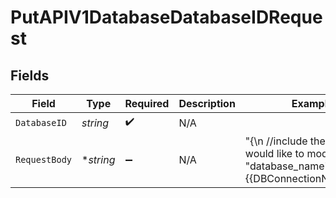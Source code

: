 # PutAPIV1DatabaseDatabaseIDRequest


## Fields

| Field                                                                                                    | Type                                                                                                     | Required                                                                                                 | Description                                                                                              | Example                                                                                                  |
| -------------------------------------------------------------------------------------------------------- | -------------------------------------------------------------------------------------------------------- | -------------------------------------------------------------------------------------------------------- | -------------------------------------------------------------------------------------------------------- | -------------------------------------------------------------------------------------------------------- |
| `DatabaseID`                                                                                             | *string*                                                                                                 | :heavy_check_mark:                                                                                       | N/A                                                                                                      |                                                                                                          |
| `RequestBody`                                                                                            | **string*                                                                                                | :heavy_minus_sign:                                                                                       | N/A                                                                                                      | "{\n    //include the keys you would like to modify\n    \"database_name\": \"{{DBConnectionName}}\"\n}" |